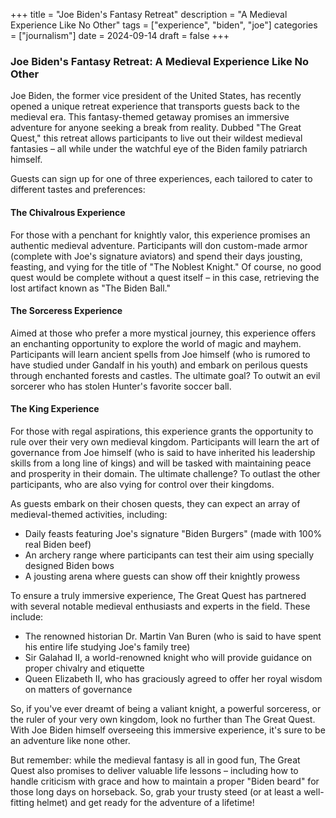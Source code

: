 +++
title = "Joe Biden's Fantasy Retreat"
description = "A Medieval Experience Like No Other"
tags = ["experience", "biden", "joe"]
categories = ["journalism"]
date = 2024-09-14
draft = false
+++

### Joe Biden's Fantasy Retreat: A Medieval Experience Like No Other

Joe Biden, the former vice president of the United States, has recently opened a unique retreat experience that transports guests back to the medieval era. This fantasy-themed getaway promises an immersive adventure for anyone seeking a break from reality. Dubbed "The Great Quest," this retreat allows participants to live out their wildest medieval fantasies – all while under the watchful eye of the Biden family patriarch himself.

Guests can sign up for one of three experiences, each tailored to cater to different tastes and preferences:

#### The Chivalrous Experience

For those with a penchant for knightly valor, this experience promises an authentic medieval adventure. Participants will don custom-made armor (complete with Joe's signature aviators) and spend their days jousting, feasting, and vying for the title of "The Noblest Knight." Of course, no good quest would be complete without a quest itself – in this case, retrieving the lost artifact known as "The Biden Ball."

#### The Sorceress Experience

Aimed at those who prefer a more mystical journey, this experience offers an enchanting opportunity to explore the world of magic and mayhem. Participants will learn ancient spells from Joe himself (who is rumored to have studied under Gandalf in his youth) and embark on perilous quests through enchanted forests and castles. The ultimate goal? To outwit an evil sorcerer who has stolen Hunter's favorite soccer ball.

#### The King Experience

For those with regal aspirations, this experience grants the opportunity to rule over their very own medieval kingdom. Participants will learn the art of governance from Joe himself (who is said to have inherited his leadership skills from a long line of kings) and will be tasked with maintaining peace and prosperity in their domain. The ultimate challenge? To outlast the other participants, who are also vying for control over their kingdoms.

As guests embark on their chosen quests, they can expect an array of medieval-themed activities, including:

- Daily feasts featuring Joe's signature "Biden Burgers" (made with 100% real Biden beef)
- An archery range where participants can test their aim using specially designed Biden bows
- A jousting arena where guests can show off their knightly prowess

To ensure a truly immersive experience, The Great Quest has partnered with several notable medieval enthusiasts and experts in the field. These include:

- The renowned historian Dr. Martin Van Buren (who is said to have spent his entire life studying Joe's family tree)
- Sir Galahad II, a world-renowned knight who will provide guidance on proper chivalry and etiquette
- Queen Elizabeth II, who has graciously agreed to offer her royal wisdom on matters of governance

So, if you've ever dreamt of being a valiant knight, a powerful sorceress, or the ruler of your very own kingdom, look no further than The Great Quest. With Joe Biden himself overseeing this immersive experience, it's sure to be an adventure like none other.

But remember: while the medieval fantasy is all in good fun, The Great Quest also promises to deliver valuable life lessons – including how to handle criticism with grace and how to maintain a proper "Biden beard" for those long days on horseback. So, grab your trusty steed (or at least a well-fitting helmet) and get ready for the adventure of a lifetime!